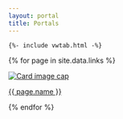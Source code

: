 ```yaml
---
layout: portal
title: Portals 
---
```


<div class="container"> 


    {%- include vwtab.html -%}

  <div class="row">

 
 
  <div class="row d-flex justify-content-center" >



 {% for page in site.data.links %}
 
  <a href="{{ page.link }}"  target="_blank" class="btn ">
 
<div class="shadow-sm p-3 mb-3 bg-white rounded" style="width: 10rem;">  
  <img class="" src="./img/{{ page.image }}" alt="Card image cap">  
</div>
<p class="text-secondary">{{ page.name }}</p>

</a>

{% endfor %}

  </div>
</div>
 